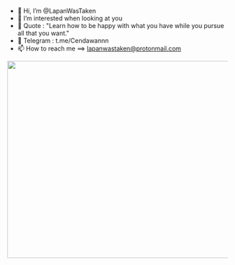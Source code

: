 - 👋 Hi, I’m @LapanWasTaken
- 👀 I’m interested when looking at you 
- 🍃 Quote    : "Learn how to be happy with what you have while you pursue all that you want."
- 💬 Telegram : t.me/Cendawannn
- 📫 How to reach me ==> lapanwastaken@protonmail.com 
    <html>
<center>
<img src="https://thumbs.gfycat.com/PlaintivePopularHanumanmonkey-size_restricted.gif" width="815px" height="450px"</img><center>
    </center>
<!---
LapanWasTaken/About-Myself is a ✨ special ✨ repository because its `README.md` (this file) appears on your GitHub profile.
You can click the Preview link to take a look at your changes.
--->
